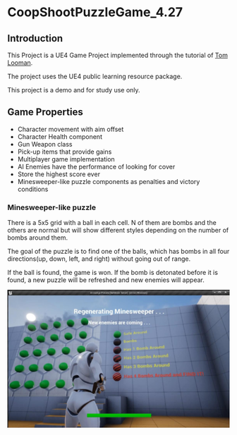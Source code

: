 # CoopShootPuzzleGame_4.27

## Introduction

This Project is a UE4 Game Project implemented through the tutorial of  [Tom Looman](https://www.tomlooman.com/unreal-engine-cpp-survival-sample-game/). 

The project uses the UE4 public learning resource package. 

This project is a demo and for study use only.

## Game Properties

- Character movement with aim offset
- Character Health component
- Gun Weapon class
- Pick-up items that provide gains
- Multiplayer game implementation
- AI Enemies have the performance of looking for cover
- Store the highest score ever
- Minesweeper-like puzzle components  as penalties and victory conditions

### Minesweeper-like puzzle

There is a 5x5 grid with a ball in each cell. N of them are bombs and the others are normal but will show different styles depending on the number of bombs around them.

The goal of the puzzle is to find one of the balls, which has bombs in all four directions(up, down, left, and right) without going out of range.

If the ball is found, the game is won. If the bomb is detonated before it is found, a new puzzle will be refreshed and new enemies will appear.

![20220423_180643046](https://github.com/aaronappleu2/CoopShootPuzzleGame_4.27/blob/main/sample.jpg)

